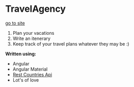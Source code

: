 # TravelAgency

[go to site](https://travel-agency-lryz.onrender.com)


1. Plan your vacations 
2. Write an itenerary
3. Keep track of your travel plans whatever they may be :)


**Written using:**
- Angular
- Angular Material
- [Rest Countries Api](https://restcountries.com/)
- Lot's of love 
